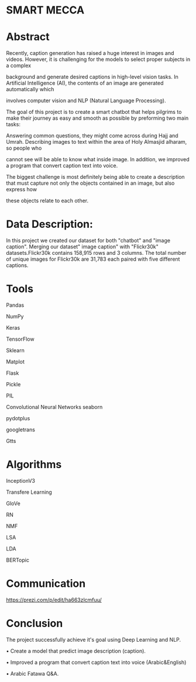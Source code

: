 
# SMART MECCA

# Abstract
  Recently, caption generation has raised a huge interest in images and videos. However, it is challenging for the models to select proper subjects in a complex
      
  background and generate desired captions in high-level vision tasks. In Artificial Intelligence (AI), the contents of an image are generated automatically which
      
  involves computer vision and NLP (Natural Language Processing).
      
  The goal of this project is to create a smart chatbot that helps pilgrims to make their journey as easy and smooth as possible by preforming two main tasks:
     
  Answering common questions, they might come across during Hajj and Umrah. Describing images to text within the area of Holy Almasjid alharam, so people who
     
  cannot see will be able to know what inside image. In addition, we improved a program that convert caption text into voice.
     
  The biggest challenge is most definitely being able to create a description that must capture not only the objects contained in an image, but also express how
    
  these objects relate to each other.

# Data Description:
   In this project we created our dataset for both "chatbot" and "image caption". Merging our dataset" image caption" 
      with  "Flickr30k" datasets.Flickr30k contains 158,915 rows and 3 columns. The total number of unique images for 
      Flickr30k are 31,783 each paired with five different captions.
# Tools
Pandas

NumPy	

Keras

TensorFlow

Sklearn

Matplot

Flask

Pickle

PIL

Convolutional Neural Networks 
seaborn 

pydotplus 

googletrans

Gtts


# Algorithms
InceptionV3

Transfere Learning

GloVe

RN

NMF

LSA

LDA

BERTopic

# Communication
https://prezi.com/p/edit/ha663zlcmfuu/
 
# Conclusion
The project successfully achieve it's goal using Deep Learning and NLP.

•	Create a model that predict image description (caption).

•	Improved a program that convert caption text into voice (Arabic&English)

•	Arabic Fatawa Q&A.

